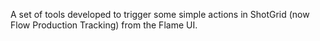 A set of tools developed to trigger some simple actions in ShotGrid (now Flow Production Tracking) from the Flame UI.
